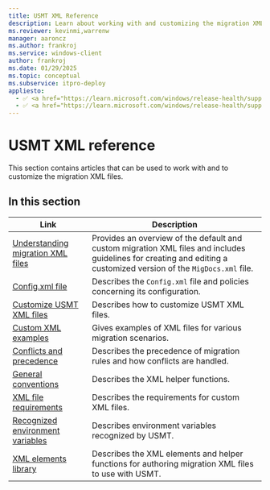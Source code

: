 ```yaml
---
title: USMT XML Reference
description: Learn about working with and customizing the migration XML files using User State Migration Tool (USMT) XML Reference for Windows.
ms.reviewer: kevinmi,warrenw
manager: aaroncz
ms.author: frankroj
ms.service: windows-client
author: frankroj
ms.date: 01/29/2025
ms.topic: conceptual
ms.subservice: itpro-deploy
appliesto:
  - ✅ <a href="https://learn.microsoft.com/windows/release-health/supported-versions-windows-client" target="_blank">Windows 11</a>
  - ✅ <a href="https://learn.microsoft.com/windows/release-health/supported-versions-windows-client" target="_blank">Windows 10</a>
---
```


# USMT XML reference

This section contains articles that can be used to work with and to customize the migration XML files.

## In this section

| Link | Description |
|--- |--- |
|[Understanding migration XML files](understanding-migration-xml-files.md)|Provides an overview of the default and custom migration XML files and includes guidelines for creating and editing a customized version of the `MigDocs.xml` file.|
|[Config.xml file](usmt-configxml-file.md)|Describes the `Config.xml` file and policies concerning its configuration.|
|[Customize USMT XML files](usmt-customize-xml-files.md)|Describes how to customize USMT XML files.|
|[Custom XML examples](usmt-custom-xml-examples.md)|Gives examples of XML files for various migration scenarios.|
|[Conflicts and precedence](usmt-conflicts-and-precedence.md)|Describes the precedence of migration rules and how conflicts are handled.|
|[General conventions](usmt-general-conventions.md)|Describes the XML helper functions.|
|[XML file requirements](xml-file-requirements.md)|Describes the requirements for custom XML files.|
|[Recognized environment variables](usmt-recognized-environment-variables.md)|Describes environment variables recognized by USMT.|
|[XML elements library](usmt-xml-elements-library.md)|Describes the XML elements and helper functions for authoring migration XML files to use with USMT.|

